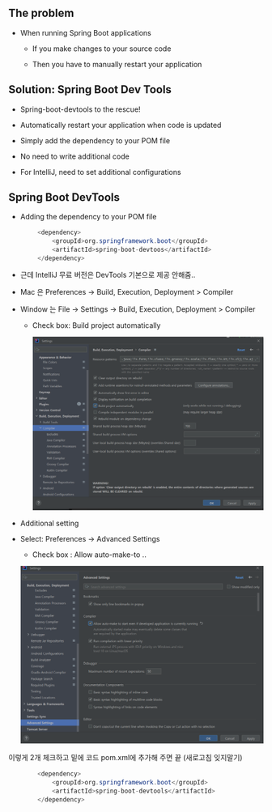 ## The problem

- When running Spring Boot applications
  
  - If you make changes to your source code
  
  - Then you have to manually restart your application

## Solution: Spring Boot Dev Tools

- Spring-boot-devtools to the rescue!

- Automatically restart your application when code is updated

- Simply add the dependency to your POM file

- No need to write additional code

- For IntelliJ, need to set additional configurations

## Spring Boot DevTools

- Adding the dependency to your POM file

```java
        <dependency>
            <groupId>org.springframework.boot</groupId>
            <artifactId>spring-boot-devtoos</artifactId>
        </dependency>
```

- 근데 IntelliJ 무료 버전은 DevTools 기본으로 제공 안해줌..

- Mac 은 Preferences -> Build, Execution, Deployment > Compiler

- Window 는 File -> Settings -> Build, Execution, Deployment > Compiler
  
  - Check box: Build project automatically
    
    ![](../images/2023-03-17-Spring%20Boot%20Dev%20Tools/2023-03-17-20-37-34-image.png)

- Additional setting

- Select: Preferences -> Advanced Settings
  
  - Check box : Allow auto-make-to ..
  
  ![](../images/2023-03-17-Spring%20Boot%20Dev%20Tools/2023-03-17-20-39-29-image.png)

이렇게 2개 체크하고 밑에 코드 pom.xml에 추가해 주면 끝 (새로고침 잊지말기)

```java
        <dependency>
            <groupId>org.springframework.boot</groupId>
            <artifactId>spring-boot-devtools</artifactId>
        </dependency>
```

